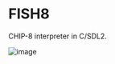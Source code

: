# FISH8
CHIP-8 interpreter in C/SDL2.

![image](https://github.com/MutantAura/FISH8/assets/44103205/af7e48b6-173a-4a0d-9a56-14b49278aff0)

